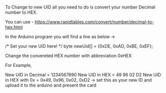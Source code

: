 To Change to new UID all you need to do is convert your number Decimal number to HEX.

You can use - https://www.rapidtables.com/convert/number/decimal-to-hex.html

In the Arduino program you will find a line as below ->

/* Set your new UID here! */
byte newUid[] = {0xDE, 0xAD, 0xBE, 0xEF};

Change the convereted HEX number with abbreviation 0xHEX 

For Example,

New UID in Decimal = 1234567890
New UID in HEX = 49 96 02 D2
New UID in HEX with 0x = 0x49, 0x96, 0x02, 0xD2 -> set this as your new ID and upload it to the arduino and present the card

